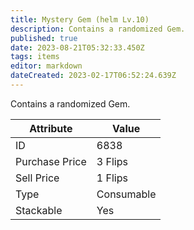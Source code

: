 ```yaml
---
title: Mystery Gem (helm Lv.10)
description: Contains a randomized Gem.
published: true
date: 2023-08-21T05:32:33.450Z
tags: items
editor: markdown
dateCreated: 2023-02-17T06:52:24.639Z
---
```


Contains a randomized Gem.

|Attribute|Value|
|-|-|
|ID|6838|
|Purchase Price|3 Flips|
|Sell Price|1 Flips|
|Type|Consumable|
|Stackable|Yes|

